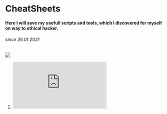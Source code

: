 # CheatSheets

#### Here I will save my usefull scripts and tools, which I discovered for myself on way to ethical hacker.

###### since 26.01.2021

![](https://www.kindpng.com/picc/m/3-34478_cute-cat-gatito-tumblr-welcome-png-cute-welcome.png)

1. ![Cheat sheet with my popular tools](https://github.com/Pash3nlee/CheatSheets/blob/main/CheatSheet.md)
